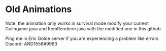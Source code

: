 # Old Animations
Note: the animation only works in survival mode
modify your current GuiIngame.java and ItemRenderer.java with the modified one in this github

Ping me in Eric Golde server if you are experiencing a problem like errors
Discord: AND1558#9963
